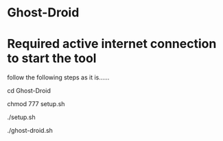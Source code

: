 # Ghost-Droid
# Required active internet connection to start the tool
follow the following steps as it is......

cd Ghost-Droid

chmod 777 setup.sh

./setup.sh

./ghost-droid.sh
